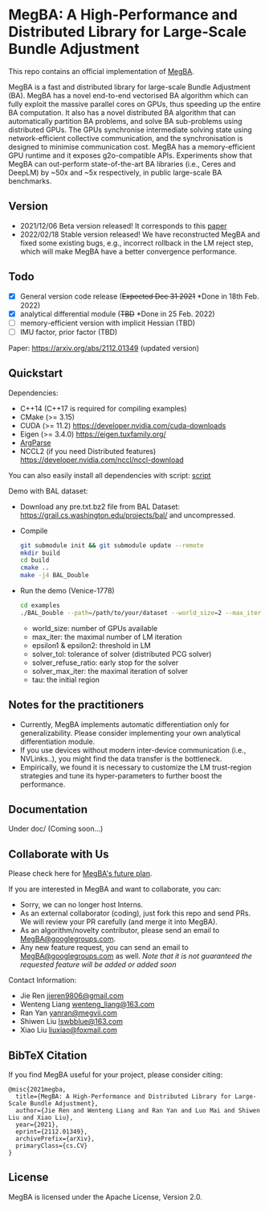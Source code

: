 # MegBA: A High-Performance and Distributed Library for Large-Scale Bundle Adjustment

This repo contains an official implementation of [MegBA](https://arxiv.org/abs/2112.01349).

MegBA is a fast and distributed library for large-scale Bundle Adjustment (BA). MegBA has a novel end-to-end vectorised BA algorithm which can fully exploit the massive parallel cores on GPUs, 
thus speeding up the entire BA computation. It also has a novel distributed BA algorithm that can automatically partition BA problems, 
and solve BA sub-problems using distributed GPUs. The GPUs synchronise intermediate solving state using network-efficient collective communication, 
and the synchronisation is designed to minimise communication cost. MegBA has a memory-efficient GPU runtime and it exposes g2o-compatible APIs. 
Experiments show that MegBA can out-perform state-of-the-art BA libraries (i.e., Ceres and DeepLM) by ~50x and ~5x respectively, in public large-scale BA benchmarks.


## Version

* 2021/12/06 Beta version released! It corresponds to this [paper](https://arxiv.org/abs/2112.01349)
* 2022/02/18 Stable version released! We have reconstructed MegBA and fixed some existing bugs, e.g., incorrect rollback in the LM reject step, which will make MegBA have a better convergence performance.

## Todo

- [x] General version code release (~~Expected Dec 31 2021~~ \*Done in 18th Feb. 2022)
- [x] analytical differential module (~~TBD~~ \*Done in 25 Feb. 2022)
- [ ] memory-efficient version with implicit Hessian (TBD)
- [ ] IMU factor, prior factor (TBD)

Paper: https://arxiv.org/abs/2112.01349 (updated version)


## Quickstart

Dependencies:

- C++14 (C++17 is required for compiling examples)
- CMake (>= 3.15)
- CUDA (>= 11.2) https://developer.nvidia.com/cuda-downloads
- Eigen (>= 3.4.0) https://eigen.tuxfamily.org/
- [ArgParse](https://github.com/JieRen98/argparse)
- NCCL2 (if you need Distributed features) https://developer.nvidia.com/nccl/nccl-download

You can also easily install all dependencies with script: [script](https://drive.google.com/file/d/154whcVH2VcJCYnTSlnfo_tbIIaQvSax3/view?usp=sharing)


Demo with BAL dataset:

* Download any pre.txt.bz2 file from BAL Dataset: https://grail.cs.washington.edu/projects/bal/ and uncompressed.

* Compile

  ```bash
  git submodule init && git submodule update --remote
  mkdir build
  cd build
  cmake ..
  make -j4 BAL_Double
  ```

* Run the demo (Venice-1778)

  ```bash
  cd examples
  ./BAL_Double --path=/path/to/your/dataset --world_size=2 --max_iter=100 --solver_tol=1e-1 --solver_refuse_ratio=1 --solver_max_iter=100 --tau=1e4 --epsilon1=1 --epsilon2=1e-10
  ```

  - world_size: number of GPUs available
  - max_iter: the maximal number of LM iteration
  - epsilon1 & epsilon2: threshold in LM
  - solver_tol: tolerance of solver (distributed PCG solver)
  - solver_refuse_ratio: early stop for the solver
  - solver_max_iter: the maximal iteration of solver
  - tau: the initial region


## Notes for the practitioners

* Currently, MegBA implements automatic differentiation only for generalizability. Please consider implementing your own analytical differentiation module.
* If you use devices without modern inter-device communication (i.e., NVLinks..), you might find the data transfer is the bottleneck.
* Empirically, we found it is necessary to customize the LM trust-region strategies and tune its hyper-parameters to further boost the performance. 


## Documentation

Under doc/  (Coming soon...)


## Collaborate with Us

Please check here for [MegBA's future plan](https://docs.google.com/document/d/1fHYuw_qRFHrBcGSeQ8Ld4y2wK9oxF0am3xA9r6veUwM/edit?usp=sharing).

If you are interested in MegBA and want to collaborate, you can:

* Sorry, we can no longer host Interns.
* As an external collaborator (coding), just fork this repo and send PRs. We will review your PR carefully (and merge it into MegBA).
* As an algorithm/novelty contributor, please send an email to MegBA@googlegroups.com.
* Any new feature request, you can send an email to MegBA@googlegroups.com as well. *Note that it is not guaranteed the requested feature will be added or added soon*


Contact Information:

* Jie Ren jieren9806@gmail.com
* Wenteng Liang wenteng_liang@163.com
* Ran Yan yanran@megvii.com
* Shiwen Liu lswbblue@163.com
* Xiao Liu liuxiao@foxmail.com

## BibTeX Citation

If you find MegBA useful for your project, please consider citing:

```
@misc{2021megba,
  title={MegBA: A High-Performance and Distributed Library for Large-Scale Bundle Adjustment}, 
  author={Jie Ren and Wenteng Liang and Ran Yan and Luo Mai and Shiwen Liu and Xiao Liu},
  year={2021},
  eprint={2112.01349},
  archivePrefix={arXiv},
  primaryClass={cs.CV}
}

```


## License

MegBA is licensed under the Apache License, Version 2.0.

